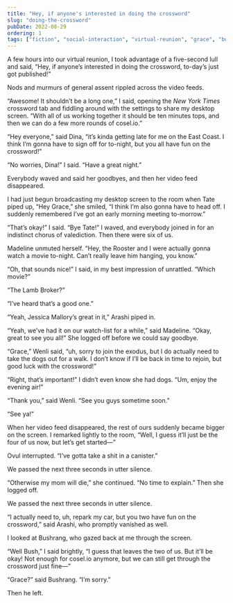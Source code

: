 ```yaml
---
title: "Hey, if anyone's interested in doing the crossword"
slug: "doing-the-crossword"
pubDate: 2022-08-29
ordering: 1
tags: ["fiction", "social-interaction", "virtual-reunion", "grace", "bushrang", "arashi", "ovul", "madeline", "rooster", "wenli", "dina", "tate", "jessica", "the-lamb-broker"]
---
```


<span class="small-caps">A few hours into our virtual reunion</span>, I took advantage of a five-second lull and said, “Hey, if anyone’s interested in doing the crossword, to-day’s just got published!”

Nods and murmurs of general assent rippled across the video feeds.

“Awesome! It shouldn’t be a long one,” I said, opening the _New York Times_ crossword tab and fiddling around with the settings to share my desktop screen. “With all of us working together it should be ten minutes tops, and then we can do a few more rounds of cosel.io.”

“Hey everyone,” said Dina, “it’s kinda getting late for me on the East Coast. I think I’m gonna have to sign off for to-night, but you all have fun on the crossword!”

“No worries, Dina!” I said. “Have a great night.”

Everybody waved and said her goodbyes, and then her video feed disappeared.

I had just begun broadcasting my desktop screen to the room when Tate piped up, “Hey Grace,” she smiled, “I think I’m also gonna have to head off. I suddenly remembered I’ve got an early morning meeting to-morrow.”

“That’s okay!” I said. “Bye Tate!” I waved, and everybody joined in for an indistinct chorus of valediction. Then there were six of us.

Madeline unmuted herself. “Hey, the Rooster and I were actually gonna watch a movie to-night. Can’t really leave him hanging, you know.”

“Oh, that sounds nice!” I said, in my best impression of unrattled. “Which movie?”

“The Lamb Broker?”

“I’ve heard that’s a good one.”

“Yeah, Jessica Mallory’s great in it,” Arashi piped in.

“Yeah, we’ve had it on our watch-list for a while,” said Madeline. “Okay, great to see you all!” She logged off before we could say goodbye.

“Grace,” Wenli said, “uh, sorry to join the exodus, but I do actually need to take the dogs out for a walk. I don’t know if I’ll be back in time to rejoin, but good luck with the crossword!”

“Right, that’s important!” I didn’t even know she had dogs. “Um, enjoy the evening air!”

“Thank you,” said Wenli. “See you guys sometime soon.”

“See ya!”

When her video feed disappeared, the rest of ours suddenly became bigger on the screen. I remarked lightly to the room, “Well, I guess it’ll just be the four of us now, but let’s get started—”

Ovul interrupted. “I’ve gotta take a shit in a canister.”

We passed the next three seconds in utter silence.

“Otherwise my mom will die,” she continued. “No time to explain.” Then she logged off.

We passed the next three seconds in utter silence.

“I actually need to, uh, repark my car, but you two have fun on the crossword,” said Arashi, who promptly vanished as well.

I looked at Bushrang, who gazed back at me through the screen.

“Well Bush,” I said brightly, “I guess that leaves the two of us. But it’ll be okay! Not enough for cosel.io anymore, but we can still get through the crossword just fine—”

“Grace?” said Bushrang. “I’m sorry.”

Then he left.